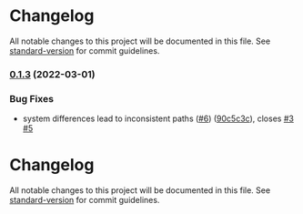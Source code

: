 # Changelog

All notable changes to this project will be documented in this file. See [standard-version](https://github.com/conventional-changelog/standard-version) for commit guidelines.

### [0.1.3](https://github.com/jsonz1993/vite-plugin-load-css-module/compare/v0.1.2...v0.1.3) (2022-03-01)

### Bug Fixes

- system differences lead to inconsistent paths ([#6](https://github.com/jsonz1993/vite-plugin-load-css-module/issues/6)) ([90c5c3c](https://github.com/jsonz1993/vite-plugin-load-css-module/commit/90c5c3c26be43b16a958a09829964a29cf91cf75)), closes [#3](https://github.com/jsonz1993/vite-plugin-load-css-module/issues/3) [#5](https://github.com/jsonz1993/vite-plugin-load-css-module/issues/5)

# Changelog

All notable changes to this project will be documented in this file. See [standard-version](https://github.com/conventional-changelog/standard-version) for commit guidelines.

